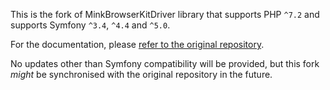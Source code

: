This is the fork of MinkBrowserKitDriver library that supports PHP `^7.2` and supports Symfony `^3.4`, `^4.4` and `^5.0`.

For the documentation, please [refer to the original repository](https://github.com/minkphp/MinkBrowserKitDriver).

No updates other than Symfony compatibility will be provided, but this fork _might_ be synchronised with the original repository in the future.
